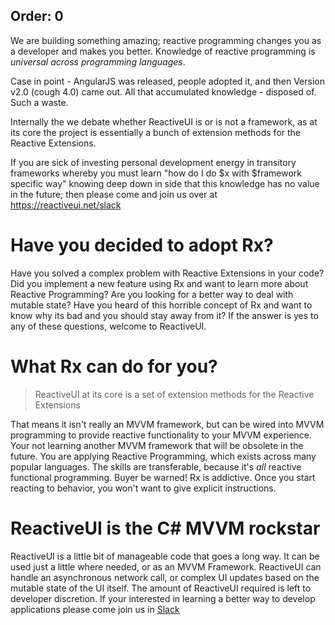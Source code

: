 Order: 0
---

We are building something amazing; reactive programming changes you as a developer and makes you better. Knowledge of reactive programming is _universal across programming languages_.

Case in point - AngularJS was released, people adopted it, and then Version v2.0 (cough 4.0) came out. All that accumulated knowledge - disposed of. Such a waste.

Internally the we debate whether ReactiveUI is or is not a framework, as at its core the project is essentially a bunch of extension methods for the Reactive Extensions.

If you are sick of investing personal development energy in transitory frameworks whereby you must learn "how do I do $x with $framework specific way" knowing deep down in side that this knowledge has no value in the future; then please come and join us over at https://reactiveui.net/slack

# Have you decided to adopt Rx?

Have you solved a complex problem with Reactive Extensions in your code?  Did you implement a new feature using Rx and want to learn more about Reactive Programming?  Are you looking for a better way to deal with mutable state?  Have you heard of this horrible concept of Rx and want to know why its bad and you should stay away from it?  If the answer is yes to any of these questions, welcome to ReactiveUI.

# What Rx can do for you?

> ReactiveUI at its core is a set of extension methods for the Reactive Extensions

 That means it isn't really an MVVM framework, but can be wired into MVVM programming to provide reactive functionality to your MVVM experience.  Your not learning another MVVM framework that will be obsolete in the future.  You are applying Reactive Programming, which exists across many popular languages.  The skills are transferable, because it's *all* reactive functional programming.  Buyer be warned! Rx is addictive.  Once you start reacting to behavior, you won't want to give explicit instructions.

# ReactiveUI is the C# MVVM rockstar

ReactiveUI is a little bit of manageable code that goes a long way.  It can be used just a little where needed, or as an MVVM Framework.  ReactiveUI can handle an asynchronous network call, or complex UI updates based on the mutable state of the UI itself.  The amount of ReactiveUI required is left to developer discretion.  If your interested in learning a better way to develop applications please come join us in [Slack](https://reactiveui.net/slack)
